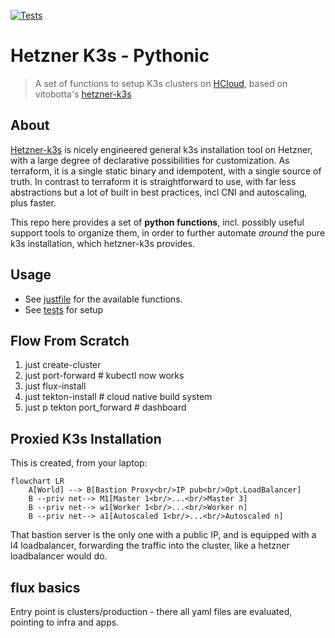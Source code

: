 [![Tests](https://github.com/axgkl/pyhk3/actions/workflows/test.yml/badge.svg)](https://github.com/axgkl/pyhk3/actions/workflows/test.yml)
# Hetzner K3s - Pythonic


> A set of functions to setup K3s clusters on [HCloud][hcloud], based on vitobotta's [hetzner-k3s][hk3s]

## About

[Hetzner-k3s][hk3s] is nicely engineered general k3s installation tool on Hetzner, with a large degree of declarative possibilities for customization. As terraform, it is a single static binary and idempotent, with a single source of truth. In contrast to terraform it is straightforward to use, with far less abstractions but a lot of built in best practices, incl CNI and autoscaling, plus faster.

This repo here provides a set of **python functions**, incl. possibly useful support tools to organize them, in order to further automate _around_ the pure k3s installation, which hetzner-k3s provides.


## Usage

- See [justfile](./justfile) for the available functions.
- See [tests](./.github/workflows/test.yml) for setup

## Flow From Scratch

1. just create-cluster
2. just port-forward # kubectl now works
1. just flux-install
1. just tekton-install # cloud native build system
1. just p tekton port_forward # dashboard


## Proxied K3s Installation

This is created, from your laptop:

```mermaid
flowchart LR
    A[World] --> B[Bastion Proxy<br/>IP pub<br/>Opt.LoadBalancer]
    B --priv net--> M1[Master 1<br/>...<br/>Master 3]
    B --priv net--> w1[Worker 1<br/>...<br/>Worker n]
    B --priv net--> a1[Autoscaled 1<br/>...<br/>Autoscaled n]
```

That bastion server is the only one with a public IP, and is equipped with a l4 loadbalancer, forwarding the traffic into the cluster, like a hetzner loadbalancer would do.

## flux basics
Entry point is clusters/production - there all yaml files are evaluated, pointing to infra and apps.



[hk3s]: https://github.com/vitobotta/hetzner-k3s
[hcloud]: https://docs.hetzner.cloud/
